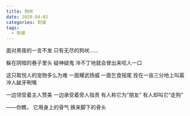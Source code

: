 ```yaml
---
title: 狗吠
date: 2020-04-02
categories: 刺谑
tags:
  - 刺谑
---
```


面对黑夜的一言不发
只有无尽的狗吠……
<!--more-->
躲在阴暗的巷子里头
疑神疑鬼
冷不丁地就会冒出来咬人一口

这只取悦人的宠物多么为难
一面耀武扬威
一面乞食摇尾
拴在一亩三分地上叫嚣
冲人龇牙咧嘴

一边领受着主人赞美
一边承受着旁人指责
有人称它为“朋友”
有人却叫它“走狗”

——你瞧，
它用身上的骨气
换来脚下的骨头
